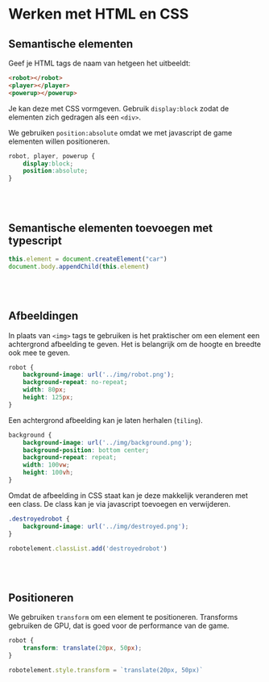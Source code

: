 # Werken met HTML en CSS

## Semantische elementen

Geef je HTML tags de naam van hetgeen het uitbeeldt:

```html
<robot></robot>
<player></player>
<powerup></powerup>
```
Je kan deze met CSS vormgeven. Gebruik `display:block` zodat de elementen zich gedragen als een `<div>`. 

We gebruiken `position:absolute` omdat we met javascript de game elementen willen positioneren.

```css
robot, player, powerup {
    display:block;
    position:absolute;
}
```
<br>
<br>

## Semantische elementen toevoegen met typescript

```typescript
this.element = document.createElement("car")
document.body.appendChild(this.element)
```

<Br>
<br>

## Afbeeldingen

In plaats van `<img>` tags te gebruiken is het praktischer om een element een achtergrond afbeelding te geven. Het is belangrijk om de hoogte en breedte ook mee te geven.

```css
robot {
    background-image: url('../img/robot.png');
    background-repeat: no-repeat;
    width: 80px;
    height: 125px;
}
```
Een achtergrond afbeelding kan je laten herhalen (`tiling`).

```css
background {
    background-image: url('../img/background.png');
    background-position: bottom center;
    background-repeat: repeat;
    width: 100vw;
    height: 100vh;
}
```
Omdat de afbeelding in CSS staat kan je deze makkelijk veranderen met een class. De class kan je via javascript toevoegen en verwijderen.
```css
.destroyedrobot {
    background-image: url('../img/destroyed.png');
}
```
```javascript
robotelement.classList.add('destroyedrobot')
```
<br>
<br>

## Positioneren

We gebruiken `transform` om een element te positioneren. Transforms gebruiken de GPU, dat is goed voor de performance van de game. 

```css
robot {
    transform: translate(20px, 50px);
}
```
```javascript
robotelement.style.transform = `translate(20px, 50px)`
```
